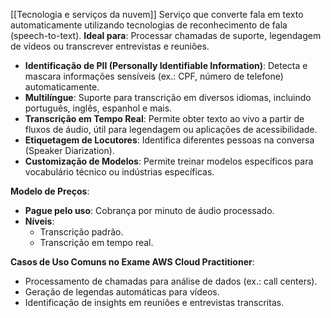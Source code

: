 [[Tecnologia e serviços da nuvem]]
Serviço que converte fala em texto automaticamente utilizando tecnologias de reconhecimento de fala (speech-to-text).
**Ideal para**: Processar chamadas de suporte, legendagem de vídeos ou transcrever entrevistas e reuniões.
- **Identificação de PII (Personally Identifiable Information)**: Detecta e mascara informações sensíveis (ex.: CPF, número de telefone) automaticamente.
- **Multilíngue**: Suporte para transcrição em diversos idiomas, incluindo português, inglês, espanhol e mais.
- **Transcrição em Tempo Real**: Permite obter texto ao vivo a partir de fluxos de áudio, útil para legendagem ou aplicações de acessibilidade.
- **Etiquetagem de Locutores**: Identifica diferentes pessoas na conversa (Speaker Diarization).
- **Customização de Modelos**: Permite treinar modelos específicos para vocabulário técnico ou indústrias específicas.

**Modelo de Preços**:

- **Pague pelo uso**: Cobrança por minuto de áudio processado.
- **Níveis**:
    - Transcrição padrão.
    - Transcrição em tempo real.

**Casos de Uso Comuns no Exame AWS Cloud Practitioner**:

- Processamento de chamadas para análise de dados (ex.: call centers).
- Geração de legendas automáticas para vídeos.
- Identificação de insights em reuniões e entrevistas transcritas.
